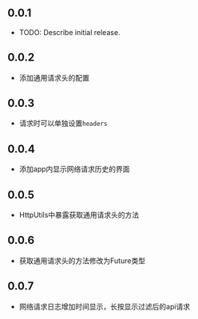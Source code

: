 ## 0.0.1

* TODO: Describe initial release.

## 0.0.2
* 添加通用请求头的配置

## 0.0.3
* 请求时可以单独设置`headers`

## 0.0.4
* 添加app内显示网络请求历史的界面

## 0.0.5
* HttpUtils中暴露获取通用请求头的方法

## 0.0.6
* 获取通用请求头的方法修改为Future类型

## 0.0.7
* 网络请求日志增加时间显示，长按显示过滤后的api请求
